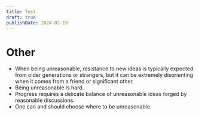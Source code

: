 ```yaml
---
title: Test
draft: true
publishDate: 2024-02-19
---
```


# Other 
* When being unreasonable, resistance to new ideas is typically expected from older generations or strangers, but it can be extremely disorienting when it comes from a friend or significant other. 
* Being unreasonable is hard. 
* Progress requires a delicate balance of unreasonable ideas forged by reasonable discussions.
* One can and should choose where to be unreasonable. 